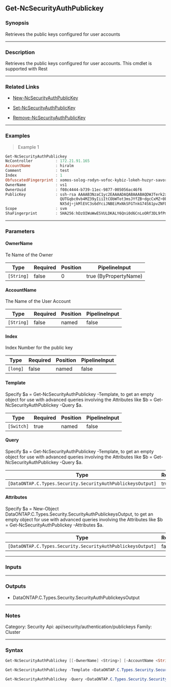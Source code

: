 Get-NcSecurityAuthPublickey
---------------------------

### Synopsis
Retrieves the public keys configured for user accounts

---

### Description

Retrieves the public keys configured for user accounts. This cmdlet is supported with Rest

---

### Related Links
* [New-NcSecurityAuthPublicKey](New-NcSecurityAuthPublicKey)

* [Set-NcSecurityAuthPublicKey](Set-NcSecurityAuthPublicKey)

* [Remove-NcSecurityAuthPublicKey](Remove-NcSecurityAuthPublicKey)

---

### Examples
> Example 1

```PowerShell
Get-NcSecurityAuthPublickey
NcController          : 172.21.91.165
AccountName           : hiralm
Comment               : test
Index                 : 1
ObfuscatedFingerprint : xomos-solog-rodyn-vofoc-kybiz-lokeh-huzyr-savor-salas-hobig-texox
OwnerName             : vs1
OwnerUuid             : f08c4444-b739-11ec-9877-005056ac46f6
PublicKey             : ssh-rsa AAAAB3NzaC1yc2EAAAADAQABAAABAQDWJTerk2xXi3Lkrqrm6Q67aNmNDNKgpezwzl9Ap+DxtMxmocHC52CuwEcJjIUe121uAi0myscaJmC5Y0BzSnYuwcJ3/82kconFUwtK0h6
                        QUTGqbc0vb4MZ39yIiiItCObWTot3msJYfZB+dgcCxMZ+0bl9YwZXrWMWP6XDJw/ai/EfWTZHC7e8Xe1mfp+C0cGMhlxRvgfeGjhZqU85DBfdGD5Tu/67vD13Q+817Jf8iBxgrEFiqirnkW
                        NX5dj+jkMlEVC3s6dYciJNBEiMxNkSFGTnkG74S61pvZNFD6mSznV/28hl3zSjwWiuacsP3Be1ydeG8nEcCRN5Ap7vMdVd
Scope                 : svm
ShaFingerprint        : SHA256:hDzOIWuWwESVULDKALY6Qni0d6CnLoORf3DL9fPmE6w

```

---

### Parameters
#### **OwnerName**
Te Name of the Owner

|Type      |Required|Position|PipelineInput        |
|----------|--------|--------|---------------------|
|`[String]`|false   |0       |true (ByPropertyName)|

#### **AccountName**
The Name of the User Account

|Type      |Required|Position|PipelineInput|
|----------|--------|--------|-------------|
|`[String]`|false   |named   |false        |

#### **Index**
Index Number for the public key

|Type    |Required|Position|PipelineInput|
|--------|--------|--------|-------------|
|`[long]`|false   |named   |false        |

#### **Template**
Specify $a = Get-NcSecurityAuthPublickey -Template, to get an empty object for use with advanced queries involving the Attributes like $b = Get-NcSecurityAuthPublickey -Query $a.

|Type      |Required|Position|PipelineInput|
|----------|--------|--------|-------------|
|`[Switch]`|true    |named   |false        |

#### **Query**
Specify $a = Get-NcSecurityAuthPublickey -Template, to get an empty object for use with advanced queries involving the Attributes like $b = Get-NcSecurityAuthPublickey -Query $a.

|Type                                                       |Required|Position|PipelineInput|
|-----------------------------------------------------------|--------|--------|-------------|
|`[DataONTAP.C.Types.Security.SecurityAuthPublickeysOutput]`|true    |named   |false        |

#### **Attributes**
Specify $a = New-Object DataONTAP.C.Types.Security.SecurityAuthPublickeysOutput, to get an empty object for use with advanced queries involving the Attributes like $b = Get-NcSecurityAuthPublickey -Attributes $a.

|Type                                                       |Required|Position|PipelineInput|
|-----------------------------------------------------------|--------|--------|-------------|
|`[DataONTAP.C.Types.Security.SecurityAuthPublickeysOutput]`|false   |named   |false        |

---

### Inputs

---

### Outputs
* DataONTAP.C.Types.Security.SecurityAuthPublickeysOutput

---

### Notes
Category: Security
Api: api/security/authentication/publickeys
Family: Cluster

---

### Syntax
```PowerShell
Get-NcSecurityAuthPublickey [[-OwnerName] <String>] [-AccountName <String>] [-Index <long>] [<CommonParameters>]
```
```PowerShell
Get-NcSecurityAuthPublickey -Template <DataONTAP.C.Types.Security.SecurityAuthPublickeysOutput> [<CommonParameters>]
```
```PowerShell
Get-NcSecurityAuthPublickey -Query <DataONTAP.C.Types.Security.SecurityAuthPublickeysOutput> [-Attributes <DataONTAP.C.Types.Security.SecurityAuthPublickeysOutput>] [<CommonParameters>]
```
